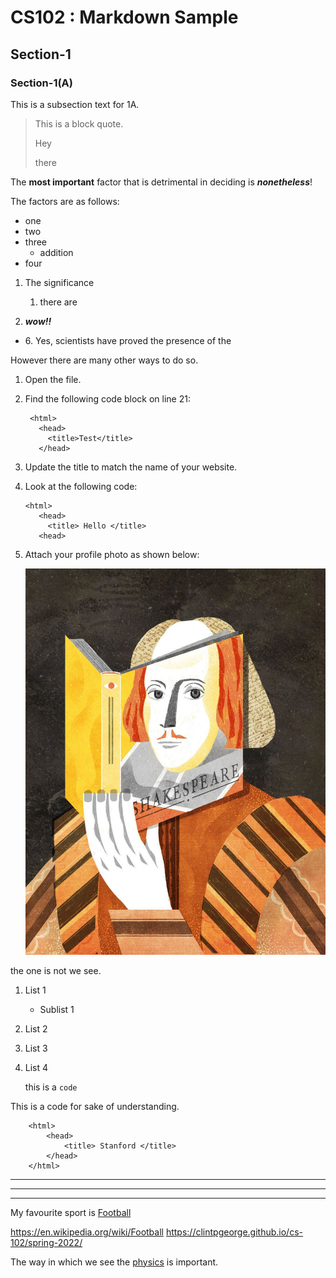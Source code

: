 # CS102 : Markdown Sample
## Section-1
### Section-1(A)
This is a subsection text for 1A.

> This is a block quote.
> 
> Hey
> 
> there

The **most important** factor that is detrimental in deciding is ***nonetheless***!

The factors are as follows:
- one 
- two
- three 
  - addition
- four

1. The significance
   1. there are 

2. ***wow!!***
   
- 6\. Yes, scientists have proved the presence of the 

However there are many other ways to do so.

1. Open the file.
2. Find the following code block on line 21:

        <html>
          <head>
            <title>Test</title>
          </head>

3. Update the title to match the name of your website.

1. Look at the following code:
   
       <html>
          <head>
            <title> Hello </title>
          <head>


1. Attach your profile photo as shown below:
   
   ![me](img.jpg)


the one is not we see.

1. List 1
   - Sublist 1
2. List 2
3. List 3
4. List 4
   
   this is a `code`

This is a code for sake of understanding.

        <html>
            <head>
                <title> Stanford </title>
            </head>
        </html>


***
___
---
My favourite sport is [Football](https://en.wikipedia.org/wiki/Football "soccer")

<https://en.wikipedia.org/wiki/Football>
https://clintpgeorge.github.io/cs-102/spring-2022/

The way in which we see the [physics][1] is important.

[1]: https://en.wikipedia.org/wiki/Physics



